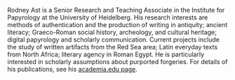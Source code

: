 Rodney Ast is a Senior Research and Teaching Associate in the Institute for Papyrology at the University of Heidelberg. His research interests are methods of authentication and the production of writing in antiquity; ancient literacy; Graeco-Roman social history, archeology, and cultural heritage; digital papyrology and scholarly communication.   Current projects include the study of written artifacts from the Red Sea area; Latin everyday texts from North Africa; literary agency in Roman Egypt. He is particularly interested in scholarly assumptions about purported forgeries. 
For details of his publications, see his [academia.edu page](https://uni-heidelberg.academia.edu/RodneyAst). 
